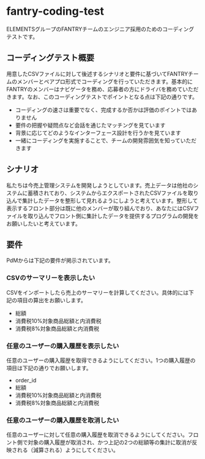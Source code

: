 # fantry-coding-test  
ELEMENTSグループのFANTRYチームのエンジニア採用のためのコーディングテストです。  
## コーディングテスト概要  
用意したCSVファイルに対して後述するシナリオと要件に基づいてFANTRYチームのメンバーとペアプロ形式でコーディングを行っていただきます。基本的にFANTRYのメンバーはナビゲータを務め、応募者の方にドライバを務めていただきます。なお、このコーディングテストでポイントとなる点は下記の通りです。  

- コーディングの速さは重要でなく、完成するか否かは評価のポイントではありません
- 要件の把握や疑問点など会話を通じたマッチングを見ています
- 背景に応じてどのようなインターフェース設計を行うかを見ています
- 一緒にコーディングを実施することで、チームの開発雰囲気を知っていただきます

## シナリオ  
私たちは今売上管理システムを開発しようとしています。売上データは他社のシステムに蓄積されており、システムからエクスポートされたCSVファイルを取り込んで集計したデータを整形して見れるようにしようと考えています。整形して表示するフロント部分は既に他のメンバーが取り組んでおり、あなたにはCSVファイルを取り込んでフロント側に集計したデータを提供するプログラムの開発をお願いしたいと考えています。  

## 要件  
PdMからは下記の要件が掲示されています。  

### CSVのサーマリーを表示したい
CSVをインポートしたら売上のサーマリーを計算してください。具体的には下記の項目の算出をお願いします。

- 総額
- 消費税10%対象商品総額と内消費税
- 消費税8%対象商品総額と内消費税

### 任意のユーザーの購入履歴を表示したい
任意のユーザーの購入履歴を取得できるようにしてください。1つの購入履歴の項目は下記の通りでお願いします。

- order_id
- 総額
- 消費税10%対象商品総額と内消費税
- 消費税8%対象商品総額と内消費税

### 任意のユーザーの購入履歴を取消したい  
任意のユーザーに対して任意の購入履歴を取消できるようにしてください。フロント側で対象の購入履歴が取消され、かつ上記の2つの総額等の集計に取消が反映される（減算される）ようにしてください。
